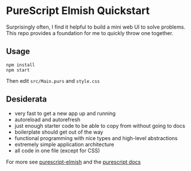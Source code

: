 # PureScript Elmish Quickstart

Surprisingly often, I find it helpful to build a mini web UI to solve problems. This repo provides a foundation for me to quickly throw one together.

## Usage

```
npm install
npm start
```

Then edit `src/Main.purs` and `style.css`

## Desiderata

- very fast to get a new app up and running
- autoreload and autorefresh
- just enough starter code to be able to copy from without going to docs
- boilerplate should get out of the way
- functional programming with nice types and high-level abstractions
- extremely simple application architecture
- all code in one file (except for CSS)

For more see [purescript-elmish](https://github.com/collegevine/purescript-elmish) and the [purescript docs](https://pursuit.purescript.org/)
